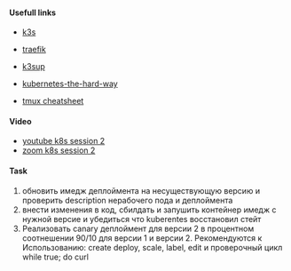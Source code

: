
#### Usefull links

- [k3s](https://k3s.io/)
- [traefik](https://traefik.io/)
- [k3sup](https://github.com/alexellis/k3sup)
- [kubernetes-the-hard-way](https://github.com/kelseyhightower/kubernetes-the-hard-way)


- [tmux cheatsheet](https://tmuxcheatsheet.com/)

#### Video

<!-- - [asciinema k8s session 2]() -->
- [youtube k8s session 2](https://www.youtube.com/watch?v=HEQYLPZhEUU)
- [zoom k8s session 2](https://globallogic.zoom.us/rec/share/7XPzFHajS1YFWhEvXoYn1YDCEg0-xkFUysNzrsN5qfROYpIVtm9_NNgaY2aPM0D0.KU6C522xZGmljt8Z)


#### Task

1. обновить имедж деплоймента на несуществующую версию и проверить description нерабочего пода и деплоймента
2. внести изменения в код, сбилдать и запушить контейнер имедж с нужной версие и убедиться что kuberentes восстановил стейт
3. Реализовать canary деплоймент для версии 2 в процентном соотнешении 90/10 для версии 1 и версии 2.  Рекомендуются к Использованию: create deploy, scale, label, edit и проверочный цикл while true; do curl